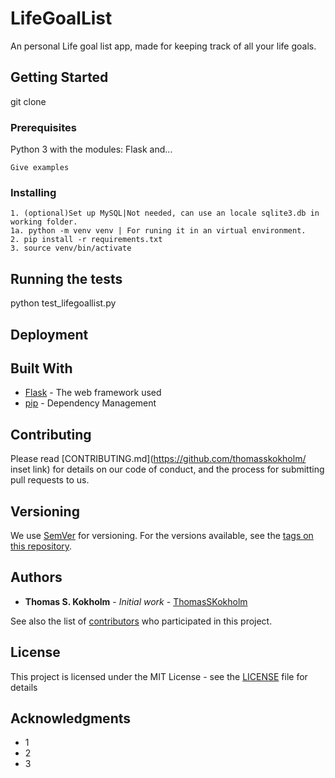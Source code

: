 # LifeGoalList

An personal Life goal list app, made for keeping track of all your life goals.

## Getting Started

git clone

### Prerequisites

Python 3 with the modules: Flask and...
```
Give examples
```

### Installing

```
1. (optional)Set up MySQL|Not needed, can use an locale sqlite3.db in working folder.
1a. python -m venv venv | For runing it in an virtual environment.
2. pip install -r requirements.txt
3. source venv/bin/activate
```

## Running the tests

python test_lifegoallist.py

## Deployment


## Built With

* [Flask](https://flask.palletsprojects.com/en/1.1.x/) - The web framework used
* [pip](https://pypi.org/)  - Dependency Management

## Contributing

Please read [CONTRIBUTING.md](https://github.com/thomasskokholm/ inset link) for details on our code of conduct, and the process for submitting pull requests to us.

## Versioning

We use [SemVer](http://semver.org/) for versioning. For the versions available, see the [tags on this repository](https://github.com/ThomasSKokholm/LifeGoalList/tags). 

## Authors

* **Thomas S. Kokholm** - *Initial work* - [ThomasSKokholm](https://github.com/ThomasSKokholm)

See also the list of [contributors](https://github.com/ThomasSKokholm/LifeGoalList/contributors) who participated in this project.

## License

This project is licensed under the MIT License - see the [LICENSE](LICENSE) file for details

## Acknowledgments

* 1
* 2
* 3

